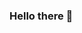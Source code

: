 ### Hello there 👋

<!--
**khodgesx/khodgesx** is a ✨ _special_ ✨ repository because its `README.md` (this file) appears on your GitHub profile.

##  ⚡ Here is some info about me ⚡:

const kelly = {
  pronouns: "she/her/hers",
  languages: [HTML, CSS, JavaSCript, Python],
  frameworks: [Express.js, React.js, Node.js, Django],
  interests: [pizza, cooking, biking, swimming :swimmer: ,reading],
  openToWork: true
}

📫 How to reach me: zkellyhodges@gmail.com || https://www.linkedin.com/in/kelly-hodges1/

-->
